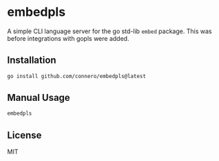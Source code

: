 # embedpls

A simple CLI language server for the go std-lib `embed` package.
This was before integrations with gopls were added.

## Installation

```bash
go install github.com/connero/embedpls@latest
```

## Manual Usage

```bash
embedpls
```

## License

MIT
